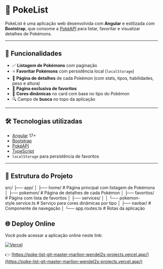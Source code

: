 # 🧩 PokeList

PokeList é uma aplicação web desenvolvida com **Angular** e estilizada com **Bootstrap**, que consome a [PokéAPI](https://pokeapi.co/) para listar, favoritar e visualizar detalhes de Pokémons.

---

## 🚀 Funcionalidades

- ✅ **Listagem de Pokémons** com paginação
- ⭐ **Favoritar Pokémons** com persistência local (`localStorage`)
- 📄 **Página de detalhes** de cada Pokémon (com stats, tipos, habilidades, peso e altura)
- 📌 **Página exclusiva de favoritos**
- 🎨 **Cores dinâmicas** no card com base no tipo do Pokémon
- 🔍 Campo de **busca** no topo da aplicação

---

## 🛠 Tecnologias utilizadas

- [Angular](https://angular.io/) 17+
- [Bootstrap](https://getbootstrap.com/)
- [PokéAPI](https://pokeapi.co/)
- [TypeScript](https://www.typescriptlang.org/)
- `localStorage` para persistência de favoritos

---

## 📂 Estrutura do Projeto

src/
├── app/
│ ├── home/ # Página principal com listagem de Pokémons
│ ├── pokemon/ # Página de detalhes de cada Pokémon
│ ├── favoritos/ # Página com lista de favoritos
│ ├── services/
│ │ └── pokemon-style.service.ts # Serviço para cores dinâmicas por tipo
│ ├── navbar/ # Componente de navegação
│ └── app.routes.ts # Rotas da aplicação

## 🌐 Deploy Online

Você pode acessar a aplicação online neste link:

[![Vercel](https://img.shields.io/badge/Deploy-Vercel-blue)](https://poke-list-git-master-marllon-wendel2s-projects.vercel.app/)

👉 [https://poke-list-git-master-marllon-wendel2s-projects.vercel.app/](https://poke-list-git-master-marllon-wendel2s-projects.vercel.app/)
